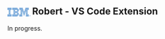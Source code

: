## <img src="resources/icons/ibm-logo.webp" alt="IBM logo" width="52" style="position: relative; margin-right: 4px; top: 4px;"/>Robert - VS Code Extension

In progress.